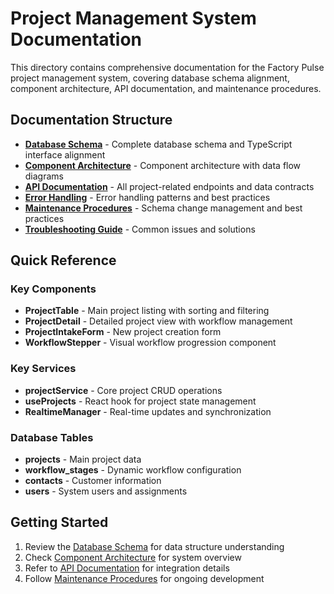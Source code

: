 # Project Management System Documentation

This directory contains comprehensive documentation for the Factory Pulse project management system, covering database schema alignment, component architecture, API documentation, and maintenance procedures.

## Documentation Structure

- **[Database Schema](./database-schema.md)** - Complete database schema and TypeScript interface alignment
- **[Component Architecture](./component-architecture.md)** - Component architecture with data flow diagrams
- **[API Documentation](./api-documentation.md)** - All project-related endpoints and data contracts
- **[Error Handling](./error-handling.md)** - Error handling patterns and best practices
- **[Maintenance Procedures](./maintenance-procedures.md)** - Schema change management and best practices
- **[Troubleshooting Guide](./troubleshooting-guide.md)** - Common issues and solutions

## Quick Reference

### Key Components
- **ProjectTable** - Main project listing with sorting and filtering
- **ProjectDetail** - Detailed project view with workflow management
- **ProjectIntakeForm** - New project creation form
- **WorkflowStepper** - Visual workflow progression component

### Key Services
- **projectService** - Core project CRUD operations
- **useProjects** - React hook for project state management
- **RealtimeManager** - Real-time updates and synchronization

### Database Tables
- **projects** - Main project data
- **workflow_stages** - Dynamic workflow configuration
- **contacts** - Customer information
- **users** - System users and assignments

## Getting Started

1. Review the [Database Schema](./database-schema.md) for data structure understanding
2. Check [Component Architecture](./component-architecture.md) for system overview
3. Refer to [API Documentation](./api-documentation.md) for integration details
4. Follow [Maintenance Procedures](./maintenance-procedures.md) for ongoing development